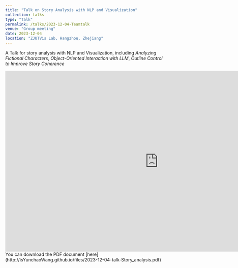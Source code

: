 ```yaml
---
title: "Talk on Story Analysis with NLP and Visualization"
collection: talks
type: "Talk"
permalink: /talks/2023-12-04-Teamtalk
venue: "Group meeting"
date: 2023-12-04
location: "ZJUTVis Lab, Hangzhou, Zhejiang"
---
```


A Talk for story analysis with NLP and Visualization, including <i>Analyzing Fictional Characters</i>, <i>Object-Oriented Interaction with LLM</i>, <i>Outline Control to Improve Story Coherence</i>

<iframe src="https://isYunchaoWang.github.io/files/2023-12-04-talk-Story_analysis.pdf" width="960" height="569" frameborder="0" marginheight="0" marginwidth="0">Loading...</iframe>
You can download the PDF document [here](http://isYunchaoWang.github.io/files/2023-12-04-talk-Story_analysis.pdf)

